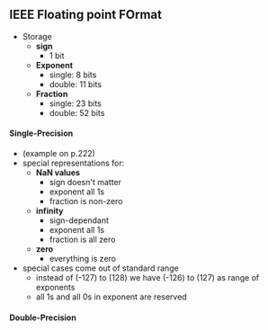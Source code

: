## IEEE Floating point FOrmat

* Storage
  * **sign**
    * 1 bit
  * **Exponent**
    * single: 8 bits
    * double: 11 bits
  * **Fraction**
    * single: 23 bits
    * double: 52 bits

#### Single-Precision
* (example on p.222)
* special representations for:
  * **NaN values**
    * sign doesn't matter
    * exponent all 1s
    * fraction is non-zero
  * **infinity**
    * sign-dependant
    * exponent all 1s
    * fraction is all zero
  * **zero**
    * everything is zero
* special cases come out of standard range
  * instead of (-127) to (128) we have (-126) to (127) as range of exponents
  * all 1s and all 0s in exponent are reserved

#### Double-Precision
